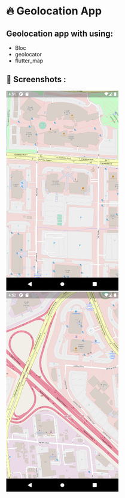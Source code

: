 # 🔥 Geolocation App

## Geolocation app with using:
- Bloc
- geolocator
- flutter_map



## 📸 Screenshots :

<img src="assets/geo1.png" width="300"> <img src="assets/geo2.png" width="300"> 



